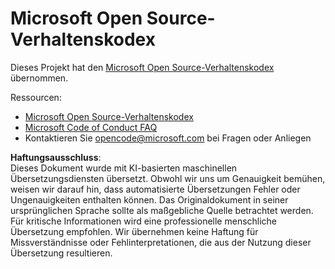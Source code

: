 # Microsoft Open Source-Verhaltenskodex

Dieses Projekt hat den [Microsoft Open Source-Verhaltenskodex](https://opensource.microsoft.com/codeofconduct/) übernommen.

Ressourcen:

- [Microsoft Open Source-Verhaltenskodex](https://opensource.microsoft.com/codeofconduct/)
- [Microsoft Code of Conduct FAQ](https://opensource.microsoft.com/codeofconduct/faq/)
- Kontaktieren Sie [opencode@microsoft.com](mailto:opencode@microsoft.com) bei Fragen oder Anliegen

**Haftungsausschluss**:  
Dieses Dokument wurde mit KI-basierten maschinellen Übersetzungsdiensten übersetzt. Obwohl wir uns um Genauigkeit bemühen, weisen wir darauf hin, dass automatisierte Übersetzungen Fehler oder Ungenauigkeiten enthalten können. Das Originaldokument in seiner ursprünglichen Sprache sollte als maßgebliche Quelle betrachtet werden. Für kritische Informationen wird eine professionelle menschliche Übersetzung empfohlen. Wir übernehmen keine Haftung für Missverständnisse oder Fehlinterpretationen, die aus der Nutzung dieser Übersetzung resultieren.